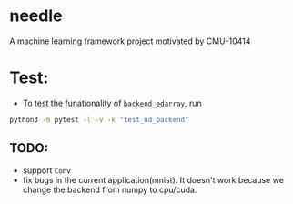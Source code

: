 # needle
A machine learning framework project motivated by CMU-10414

# Test:
+ To test the funationality of `backend_edarray`, run

```bash
python3 -m pytest -l -v -k "test_nd_backend"
```

## TODO:
+ support `Conv`
+ fix bugs in the current application(mnist). It doesn't work because we change the backend from numpy to cpu/cuda. 
